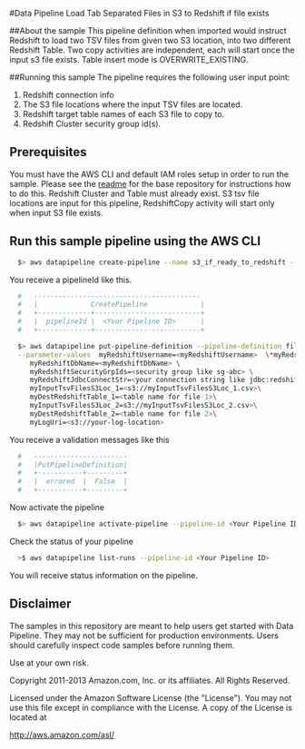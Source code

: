 #Data Pipeline  Load Tab Separated Files in S3 to Redshift if file exists

##About the sample
This pipeline definition when imported would instruct Redshift to load two TSV files from given two S3 location, into two different Redshift Table. Two copy activities are independent, each will start once the input s3 file exists. Table insert mode is OVERWRITE_EXISTING.

##Running this sample
The pipeline requires the following user input point:

1. Redshift connection info
2. The S3 file locations where the input TSV files are located. 
2. Redshift target table names of each S3 file to copy to.
3. Redshift Cluster security group id(s).


## Prerequisites

You must have the AWS CLI and default IAM roles setup in order to run the sample. Please see the [readme](https://github.com/awslabs/data-pipeline-samples) for the base repository for instructions how to do this.
Redshift Cluster and Table must already exist.
S3 tsv file locations are input for this pipeline, RedshiftCopy activity will start only when input S3 file exists.


## Run this sample pipeline using the AWS CLI

```sh 
  $> aws datapipeline create-pipeline --name s3_if_ready_to_redshift --unique-id s3_if_ready_to_redshift
```

You receive a pipelineId like this. 
```sh
  #   -----------------------------------------
  #   |             CreatePipeline             |
  #   +-------------+--------------------------+
  #   |  pipelineId |  <Your Pipeline ID>      |
  #   +-------------+--------------------------+
```

```sh
  $> aws datapipeline put-pipeline-definition --pipeline-definition file://S3TsvFilesToRedshiftTablesIfReady.json --pipeline-id <your-pipeline-id-shown-in-last-command> \
  --parameter-values  myRedshiftUsername=<myRedshiftUsername>  \*myRedshiftPassword=<redshift password> \
     myRedshiftDbName=<myRedshiftDbName> \
     myRedshiftSecurityGrpIds=<security group like sg-abc> \
     myRedshiftJdbcConnectStr=<your connection string like jdbc:redshift://example.eaeer.us-east-1.redshift.amazonaws.com:5439/example>\
     myInputTsvFilesS3Loc_1=<s3://myInputTsvFilesS3Loc_1.csv>\
     myDestRedshiftTable_1=<table name for file 1>\
     myInputTsvFilesS3Loc_2=s3://myInputTsvFilesS3Loc_2.csv>\
     myDestRedshiftTable_2=<table name for file 2>\
     myLogUri=<s3://your-log-location> 

```

You receive a validation messages like this
```sh
  #   ----------------------- 
  #   |PutPipelineDefinition|
  #   +-----------+---------+
  #   |  errored  |  False  |
  #   +-----------+---------+
```

Now activate the pipeline
```sh
  $> aws datapipeline activate-pipeline --pipeline-id <Your Pipeline ID>
```

Check the status of your pipeline 
```sh
  >$ aws datapipeline list-runs --pipeline-id <Your Pipeline ID>
```

You will receive status information on the pipeline. 


## Disclaimer

The samples in this repository are meant to help users get started with Data Pipeline. They may not be sufficient for production environments. Users should carefully inspect code samples before running them.

Use at your own risk.

Copyright 2011-2013 Amazon.com, Inc. or its affiliates. All Rights Reserved.

Licensed under the Amazon Software License (the "License"). You may not use this file except in compliance with the License. A copy of the License is located at

http://aws.amazon.com/asl/
